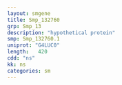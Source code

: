 ```yaml
---
layout: smgene
title: Smp_132760
grp: Smp_13
description: "hypothetical protein"
smp: Smp_132760.1
uniprot: "G4LUC0"
length:   420
cdd: "ns"
kk: ns
categories: sm
---
```

